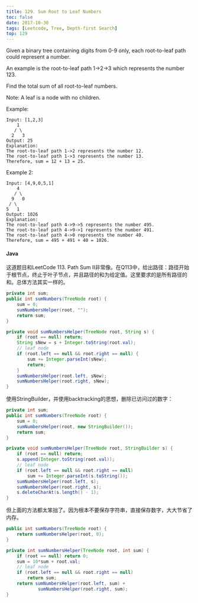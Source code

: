 ```yaml
---
title: 129. Sum Root to Leaf Numbers
toc: false
date: 2017-10-30
tags: [Leetcode, Tree, Depth-first Search]
top: 129
---
```


Given a binary tree containing digits from 0-9 only, each root-to-leaf path could represent a number.

An example is the root-to-leaf path 1->2->3 which represents the number 123.

Find the total sum of all root-to-leaf numbers.

Note: A leaf is a node with no children.

Example:

```
Input: [1,2,3]
    1
   / \
  2   3
Output: 25
Explanation:
The root-to-leaf path 1->2 represents the number 12.
The root-to-leaf path 1->3 represents the number 13.
Therefore, sum = 12 + 13 = 25.
```

Example 2:

```
Input: [4,9,0,5,1]
    4
   / \
  9   0
 / \
5   1
Output: 1026
Explanation:
The root-to-leaf path 4->9->5 represents the number 495.
The root-to-leaf path 4->9->1 represents the number 491.
The root-to-leaf path 4->0 represents the number 40.
Therefore, sum = 495 + 491 + 40 = 1026.
```

#### Java

这道题目和LeetCode 113. Path Sum II非常像。在Q113中，给出路径：路径开始于根节点，终止于叶子节点，并且路径的和为给定值。这里要求的是所有路径的和。总体方法其实一样的。

```Java
private int sum;
public int sumNumbers(TreeNode root) {
    sum = 0;
    sumNumbersHelper(root, "");
    return sum;
}

private void sumNumbersHelper(TreeNode root, String s) {
    if (root == null) return;
    String sNew = s + Integer.toString(root.val);
    // leaf node
    if (root.left == null && root.right == null) {
        sum += Integer.parseInt(sNew);
        return;
    }
    sumNumbersHelper(root.left, sNew);
    sumNumbersHelper(root.right, sNew);
}
```

使用<C>StringBuilder</C>，并使用backtracking的思想，删除已访问过的数字：

```Java
private int sum;
public int sumNumbers(TreeNode root) {
    sum = 0;
    sumNumbersHelper(root, new StringBuilder());
    return sum;
}

private void sumNumbersHelper(TreeNode root, StringBuilder s) {
    if (root == null) return;
    s.append(Integer.toString(root.val));
    // leaf node
    if (root.left == null && root.right == null)
        sum += Integer.parseInt(s.toString());
    sumNumbersHelper(root.left, s);
    sumNumbersHelper(root.right, s);
    s.deleteCharAt(s.length() - 1);
}
```

但上面的方法都太笨拙了。因为根本不要保存字符串，直接保存数字，大大节省了内存。

```Java
public int sumNumbers(TreeNode root) {
    return sumNumbersHelper(root, 0);
}

private int sumNumbersHelper(TreeNode root, int sum) {
    if (root == null) return 0;
    sum = 10*sum + root.val;
    // leaf node
    if (root.left == null && root.right == null)
        return sum;
    return sumNumbersHelper(root.left, sum) +
            sumNumbersHelper(root.right, sum);
}
```